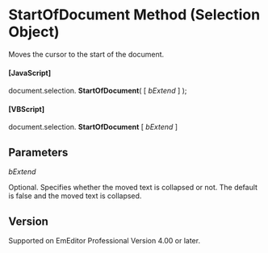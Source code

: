 # StartOfDocument Method (Selection Object)

Moves the cursor to the start of the document.

#### \[JavaScript\]

document.selection. **StartOfDocument**( \[ _bExtend_ \] );

#### \[VBScript\]

document.selection. **StartOfDocument** \[ _bExtend_ \]

## Parameters

_bExtend_

Optional. Specifies whether the moved text is collapsed or not. The default
is false and the moved text is collapsed.

## Version

Supported on EmEditor Professional Version 4.00 or later.
